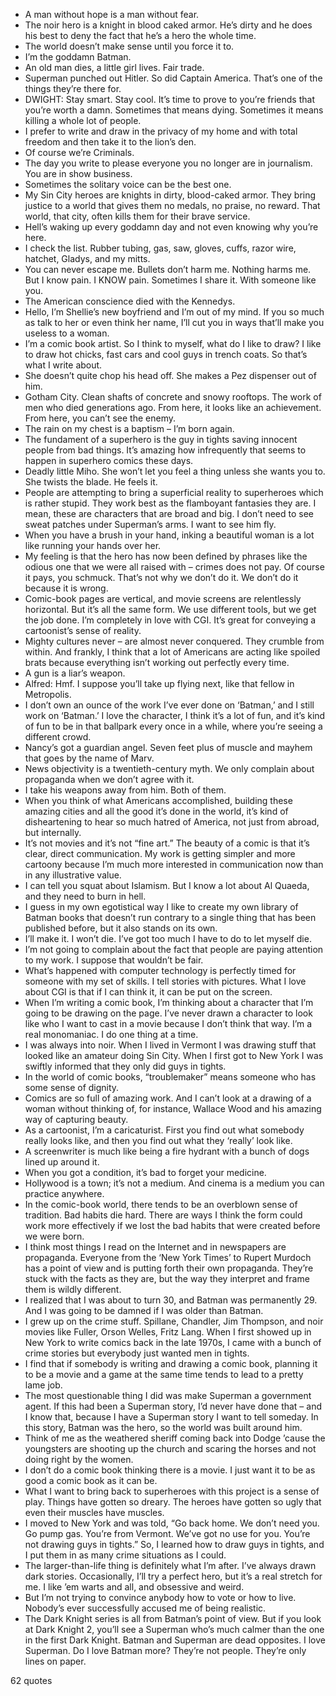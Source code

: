  - A man without hope is a man without fear.
 - The noir hero is a knight in blood caked armor. He’s dirty and he does his best to deny the fact that he’s a hero the whole time.
 - The world doesn’t make sense until you force it to.
 - I’m the goddamn Batman.
 - An old man dies, a little girl lives. Fair trade.
 - Superman punched out Hitler. So did Captain America. That’s one of the things they’re there for.
 - DWIGHT: Stay smart. Stay cool. It’s time to prove to you’re friends that you’re worth a damn. Sometimes that means dying. Sometimes it means killing a whole lot of people.
 - I prefer to write and draw in the privacy of my home and with total freedom and then take it to the lion’s den.
 - Of course we’re Criminals.
 - The day you write to please everyone you no longer are in journalism. You are in show business.
 - Sometimes the solitary voice can be the best one.
 - My Sin City heroes are knights in dirty, blood-caked armor. They bring justice to a world that gives them no medals, no praise, no reward. That world, that city, often kills them for their brave service.
 - Hell’s waking up every goddamn day and not even knowing why you’re here.
 - I check the list. Rubber tubing, gas, saw, gloves, cuffs, razor wire, hatchet, Gladys, and my mitts.
 - You can never escape me. Bullets don’t harm me. Nothing harms me. But I know pain. I KNOW pain. Sometimes I share it. With someone like you.
 - The American conscience died with the Kennedys.
 - Hello, I’m Shellie’s new boyfriend and I’m out of my mind. If you so much as talk to her or even think her name, I’ll cut you in ways that’ll make you useless to a woman.
 - I’m a comic book artist. So I think to myself, what do I like to draw? I like to draw hot chicks, fast cars and cool guys in trench coats. So that’s what I write about.
 - She doesn’t quite chop his head off. She makes a Pez dispenser out of him.
 - Gotham City. Clean shafts of concrete and snowy rooftops. The work of men who died generations ago. From here, it looks like an achievement. From here, you can’t see the enemy.
 - The rain on my chest is a baptism – I’m born again.
 - The fundament of a superhero is the guy in tights saving innocent people from bad things. It’s amazing how infrequently that seems to happen in superhero comics these days.
 - Deadly little Miho. She won’t let you feel a thing unless she wants you to. She twists the blade. He feels it.
 - People are attempting to bring a superficial reality to superheroes which is rather stupid. They work best as the flamboyant fantasies they are. I mean, these are characters that are broad and big. I don’t need to see sweat patches under Superman’s arms. I want to see him fly.
 - When you have a brush in your hand, inking a beautiful woman is a lot like running your hands over her.
 - My feeling is that the hero has now been defined by phrases like the odious one that we were all raised with – crimes does not pay. Of course it pays, you schmuck. That’s not why we don’t do it. We don’t do it because it is wrong.
 - Comic-book pages are vertical, and movie screens are relentlessly horizontal. But it’s all the same form. We use different tools, but we get the job done. I’m completely in love with CGI. It’s great for conveying a cartoonist’s sense of reality.
 - Mighty cultures never – are almost never conquered. They crumble from within. And frankly, I think that a lot of Americans are acting like spoiled brats because everything isn’t working out perfectly every time.
 - A gun is a liar’s weapon.
 - Alfred: Hmf. I suppose you’ll take up flying next, like that fellow in Metropolis.
 - I don’t own an ounce of the work I’ve ever done on ‘Batman,’ and I still work on ‘Batman.’ I love the character, I think it’s a lot of fun, and it’s kind of fun to be in that ballpark every once in a while, where you’re seeing a different crowd.
 - Nancy’s got a guardian angel. Seven feet plus of muscle and mayhem that goes by the name of Marv.
 - News objectivity is a twentieth-century myth. We only complain about propaganda when we don’t agree with it.
 - I take his weapons away from him. Both of them.
 - When you think of what Americans accomplished, building these amazing cities and all the good it’s done in the world, it’s kind of disheartening to hear so much hatred of America, not just from abroad, but internally.
 - It’s not movies and it’s not “fine art.” The beauty of a comic is that it’s clear, direct communication. My work is getting simpler and more cartoony because I’m much more interested in communication now than in any illustrative value.
 - I can tell you squat about Islamism. But I know a lot about Al Quaeda, and they need to burn in hell.
 - I guess in my own egotistical way I like to create my own library of Batman books that doesn’t run contrary to a single thing that has been published before, but it also stands on its own.
 - I’ll make it. I won’t die. I’ve got too much I have to do to let myself die.
 - I’m not going to complain about the fact that people are paying attention to my work. I suppose that wouldn’t be fair.
 - What’s happened with computer technology is perfectly timed for someone with my set of skills. I tell stories with pictures. What I love about CGI is that if I can think it, it can be put on the screen.
 - When I’m writing a comic book, I’m thinking about a character that I’m going to be drawing on the page. I’ve never drawn a character to look like who I want to cast in a movie because I don’t think that way. I’m a real monomaniac. I do one thing at a time.
 - I was always into noir. When I lived in Vermont I was drawing stuff that looked like an amateur doing Sin City. When I first got to New York I was swiftly informed that they only did guys in tights.
 - In the world of comic books, “troublemaker” means someone who has some sense of dignity.
 - Comics are so full of amazing work. And I can’t look at a drawing of a woman without thinking of, for instance, Wallace Wood and his amazing way of capturing beauty.
 - As a cartoonist, I’m a caricaturist. First you find out what somebody really looks like, and then you find out what they ‘really’ look like.
 - A screenwriter is much like being a fire hydrant with a bunch of dogs lined up around it.
 - When you got a condition, it’s bad to forget your medicine.
 - Hollywood is a town; it’s not a medium. And cinema is a medium you can practice anywhere.
 - In the comic-book world, there tends to be an overblown sense of tradition. Bad habits die hard. There are ways I think the form could work more effectively if we lost the bad habits that were created before we were born.
 - I think most things I read on the Internet and in newspapers are propaganda. Everyone from the ‘New York Times’ to Rupert Murdoch has a point of view and is putting forth their own propaganda. They’re stuck with the facts as they are, but the way they interpret and frame them is wildly different.
 - I realized that I was about to turn 30, and Batman was permanently 29. And I was going to be damned if I was older than Batman.
 - I grew up on the crime stuff. Spillane, Chandler, Jim Thompson, and noir movies like Fuller, Orson Welles, Fritz Lang. When I first showed up in New York to write comics back in the late 1970s, I came with a bunch of crime stories but everybody just wanted men in tights.
 - I find that if somebody is writing and drawing a comic book, planning it to be a movie and a game at the same time tends to lead to a pretty lame job.
 - The most questionable thing I did was make Superman a government agent. If this had been a Superman story, I’d never have done that – and I know that, because I have a Superman story I want to tell someday. In this story, Batman was the hero, so the world was built around him.
 - Think of me as the weathered sheriff coming back into Dodge ’cause the youngsters are shooting up the church and scaring the horses and not doing right by the women.
 - I don’t do a comic book thinking there is a movie. I just want it to be as good a comic book as it can be.
 - What I want to bring back to superheroes with this project is a sense of play. Things have gotten so dreary. The heroes have gotten so ugly that even their muscles have muscles.
 - I moved to New York and was told, “Go back home. We don’t need you. Go pump gas. You’re from Vermont. We’ve got no use for you. You’re not drawing guys in tights.” So, I learned how to draw guys in tights, and I put them in as many crime situations as I could.
 - The larger-than-life thing is definitely what I’m after. I’ve always drawn dark stories. Occasionally, I’ll try a perfect hero, but it’s a real stretch for me. I like ’em warts and all, and obsessive and weird.
 - But I’m not trying to convince anybody how to vote or how to live. Nobody’s ever successfully accused me of being realistic.
 - The Dark Knight series is all from Batman’s point of view. But if you look at Dark Knight 2, you’ll see a Superman who’s much calmer than the one in the first Dark Knight. Batman and Superman are dead opposites. I love Superman. Do I love Batman more? They’re not people. They’re only lines on paper.

62 quotes
